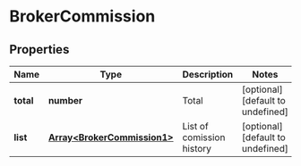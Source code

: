 # BrokerCommission

## Properties

Name | Type | Description | Notes
------------ | ------------- | ------------- | -------------
**total** | **number** | Total | [optional] [default to undefined]
**list** | [**Array&lt;BrokerCommission1&gt;**](BrokerCommission1.md) | List of comission history | [optional] [default to undefined]

